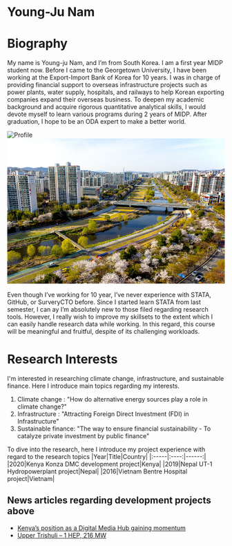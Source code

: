 # Young-Ju Nam


Biography 
===================

My name is Young-ju Nam, and I’m from South Korea. I am a first year MIDP student now. Before I came to the Georgetown University, I have been working at the Export-Import Bank of Korea for 10 years. I was in charge of providing financial support to overseas infrastructure projects such as power plants, water supply, hospitals, and railways to help Korean exporting companies expand their overseas business. To deepen my academic background and acquire rigorous quantitative analytical skills, I would devote myself to learn various programs during 2 years of MIDP. After graduation, I hope to be an ODA expert to make a better world.

![Profile](profile_nyj.jpg)
![Hometown](Bundang.jpg)

Even though I’ve working for 10 year, I’ve never experience with STATA, GitHub, or SurveryCTO before. Since I started learn STATA from last semester, I can ay I’m absolutely new to those filed regarding research tools. However, I really wish to improve my skillsets to the extent which I can easily handle research data while working. In this regard, this course will be meaningful and fruitful, despite of its challenging workloads.

Research Interests 
===================

I'm interested in researching climate change, infrastructure, and sustainable finance. Here I introduce main topics regarding my interests.

1. Climate change : "How do alternative energy sources play a role in climate change?"
2. Infrastructure : "Attracting Foreign Direct Investment (FDI) in Infrastructure"
3. Sustainable finance: "The way to ensure financial sustainability - To catalyze private investment by public finance"

To dive into the research, here I introduce my project experience with regard to the research topics
|Year|Title|Country|
|:-----|:----:|------:|
|2020|Kenya Konza DMC development project|Kenya|
|2019|Nepal UT-1 Hydropowerplant project|Nepal|
|2016|Vietnam Bentre Hospital project|Vietnam|

News articles regarding development projects above
------------
- [Kenya’s position as a Digital Media Hub gaining momentum](https://konza.go.ke/2021/01/27/kenyas-position-as-a-digital-media-hub-gaining-momentum/)
- [Upper Trishuli – 1 HEP, 216 MW](https://nwedcpl.com/project/upper-trishuli-1-hep-216-mw/)